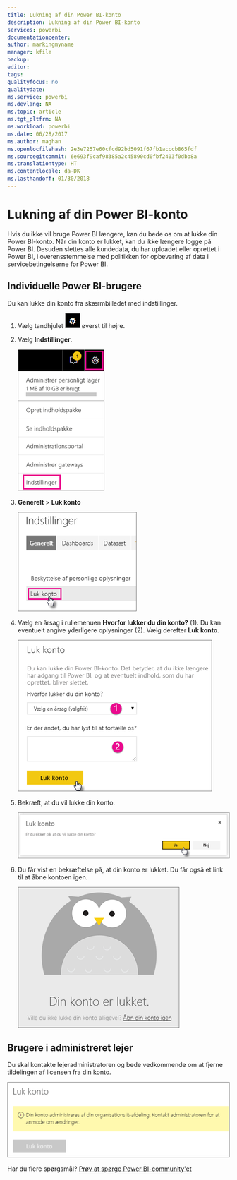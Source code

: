 ```yaml
---
title: Lukning af din Power BI-konto
description: Lukning af din Power BI-konto
services: powerbi
documentationcenter: 
author: markingmyname
manager: kfile
backup: 
editor: 
tags: 
qualityfocus: no
qualitydate: 
ms.service: powerbi
ms.devlang: NA
ms.topic: article
ms.tgt_pltfrm: NA
ms.workload: powerbi
ms.date: 06/28/2017
ms.author: maghan
ms.openlocfilehash: 2e3e7257e60cfcd92bd5091f67fb1acccb865fdf
ms.sourcegitcommit: 6e693f9caf98385a2c45890cd0fbf2403f0dbb8a
ms.translationtype: HT
ms.contentlocale: da-DK
ms.lasthandoff: 01/30/2018
---
```

# <a name="closing-your-power-bi-account"></a>Lukning af din Power BI-konto
Hvis du ikke vil bruge Power BI længere, kan du bede os om at lukke din Power BI-konto.  Når din konto er lukket, kan du ikke længere logge på Power BI.  Desuden slettes alle kundedata, du har uploadet eller oprettet i Power BI, i overensstemmelse med politikken for opbevaring af data i servicebetingelserne for Power BI.

## <a name="individual-power-bi-users"></a>Individuelle Power BI-brugere
Du kan lukke din konto fra skærmbilledet med indstillinger.

1. Vælg tandhjulet ![](media/service-admin-closing-your-account/gear.png) øverst til højre.
2. Vælg **Indstillinger**.
   
    ![](media/service-admin-closing-your-account/closeaccount-settings.png)
3. **Generelt** > **Luk konto**
   
    ![](media/service-admin-closing-your-account/closeaccount-settings2.png)
4. Vælg en årsag i rullemenuen **Hvorfor lukker du din konto?** (1).  Du kan eventuelt angive yderligere oplysninger (2). Vælg derefter **Luk konto**.
   
    ![](media/service-admin-closing-your-account/closeaccount-settings3.png)
5. Bekræft, at du vil lukke din konto.
   
    ![](media/service-admin-closing-your-account/closeaccount-settings4.png)
6. Du får vist en bekræftelse på, at din konto er lukket. Du får også et link til at åbne kontoen igen.
   
    ![](media/service-admin-closing-your-account/closeaccount-settings5.png)

## <a name="managed-tenant-users"></a>Brugere i administreret lejer
Du skal kontakte lejeradministratoren og bede vedkommende om at fjerne tildelingen af licensen fra din konto.

![](media/service-admin-closing-your-account/closeaccountmanaged.png)

Har du flere spørgsmål? [Prøv at spørge Power BI-community'et](http://community.powerbi.com/)

